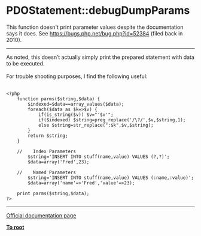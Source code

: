 # PDOStatement::debugDumpParams



This function doesn&apos;t print parameter values despite the documentation says it does. See https://bugs.php.net/bug.php?id=52384 (filed back in 2010).  

---

As noted, this doesn&#x2019;t actually simply print the prepared statement with data to be executed.<br><br>For trouble shooting purposes, I find the following useful:<br><br>

```
<?php
    function parms($string,$data) {
        $indexed=$data==array_values($data);
        foreach($data as $k=>$v) {
            if(is_string($v)) $v="'$v'";
            if($indexed) $string=preg_replace('/\?/',$v,$string,1);
            else $string=str_replace(":$k",$v,$string);
        }
        return $string;
    }

    //    Index Parameters
        $string='INSERT INTO stuff(name,value) VALUES (?,?)';
        $data=array('Fred',23);

    //    Named Parameters
        $string='INSERT INTO stuff(name,value) VALUES (:name,:value)';
        $data=array('name'=>'Fred','value'=>23);

    print parms($string,$data);
?>
```
  

---

[Official documentation page](https://www.php.net/manual/en/pdostatement.debugdumpparams.php)

**[To root](/README.md)**